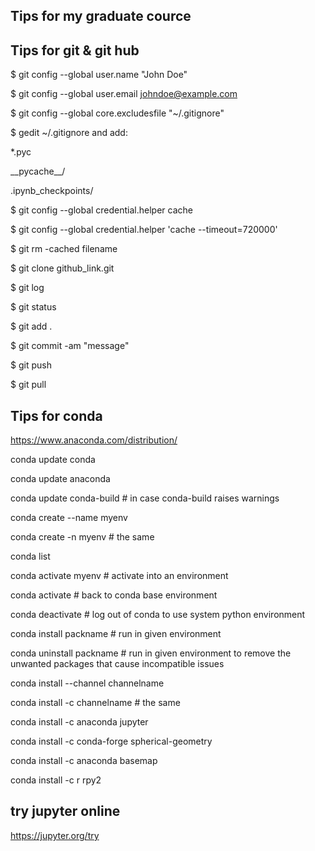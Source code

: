 Tips for my graduate cource
-----------------------------


Tips for git & git hub
-----------------------


$ git config --global user.name "John Doe"   

$ git config --global user.email johndoe@example.com

$ git config --global core.excludesfile "~/.gitignore"

$ gedit ~/.gitignore and add:

*.pyc

\_\_pycache\_\_/

.ipynb_checkpoints/


$ git config --global credential.helper cache

$ git config --global credential.helper 'cache --timeout=720000'


$ git rm -cached filename


$ git clone github_link.git

$ git log

$ git status

$ git add .

$ git commit -am "message"

$ git push

$ git pull


Tips for conda
-----------------

https://www.anaconda.com/distribution/

conda update conda

conda update anaconda

conda update conda-build # in case conda-build raises warnings


conda create --name myenv

conda create -n myenv # the same

conda list

conda activate myenv # activate into an environment

conda activate  # back to conda base environment

conda deactivate # log out of conda to use system python environment

conda install packname # run in given environment

conda uninstall packname # run in given environment to remove the unwanted packages that cause incompatible issues

conda install --channel channelname <package>

conda install -c channelname <package> # the same


conda install -c anaconda jupyter

conda install -c conda-forge spherical-geometry

conda install -c anaconda basemap 

conda install -c r rpy2 

try jupyter online
---------------------
https://jupyter.org/try

